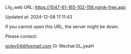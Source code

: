 Lily_web URL: https://1047-61-165-102-156.ngrok-free.app

Updated at: 2024-12-08 17:11:43

If you cannot open this URL, the server might be down.

Please contact: 

goley04@foxmail.com Or Wechat:GL_yeaH